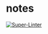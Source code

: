 # notes

[![Super-Linter](https://github.com/arghpy/notes/actions/workflows/manage_pull_requests.yaml/badge.svg)](https://github.com/marketplace/actions/super-linter)
